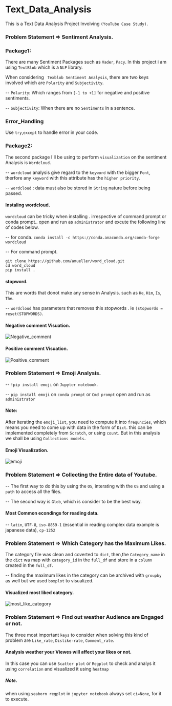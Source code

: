 # Text_Data_Analysis
This is a Text Data Analysis Project Involving `(YouTube Case Study)`.

### Problem Statement  => Sentiment Analysis.

 ### Package1:
 There are many Sentiment Packages such as `Vader`, `Pacy`. In this project i am using `TextBlob` which is a `NLP` library. 
 
When considering ` Texblob Sentiment Analysis`, there are two keys involved which are `Polarity` and `Subjectivity`.
 
 -- `Polarity`:  Which ranges from  `[-1 to +1]` for negative and positive sentiments.
 
 -- `Subjectivity`: When there are no `Sentiments` in a sentence. 
 
 ### Error_Handling
 Use `try`,`except` to handle error in your code.
 
### Package2:
The second package I'll be using to perform `visualization` on the  sentiment Analysis is `Wordcloud`.

   -- `wordcloud`:analysis give regard to the `keyword` with the bigger `Font`, therfore any `keyword` with this attribute has the `higher priority`.
   
   -- `wordcloud` : data must also be stored in `String` nature before being passed.
   
#### Instaling wordcloud.
`wordcloud` can be tricky when installing . irrespective of command prompt or conda prompt.. open and run as `administrator` and excute the following line of codes below.

-- for conda.
`conda install -c https://conda.anaconda.org/conda-forge wordcloud` 

-- For command prompt.
```
git clone https://github.com/amueller/word_cloud.git
cd word_cloud
pip install .

```

#### stopword. 
This are words that donot make any sense in Analysis. such as `He`, `Him`, `Is`, `The`. 

-- `wordcloud` has parameters that removes this stopwords . ie `(stopwords = reset(STOPWORDS)`.

#### Negative comment Visuation.
![Negative_comment](https://user-images.githubusercontent.com/42388234/156906533-eddf03ea-0648-4b6e-b168-9d0bce3216f8.Png)

#### Positive comment Visuation.
![Positive_comment](https://user-images.githubusercontent.com/42388234/156906543-c7927959-686c-41a6-ab99-8fa01958497f.Png)



### Problem Statement  => Emoji  Analysis.

-- `!pip install emoji` on `Jupyter notebook`.

-- `pip install emoji` on `conda prompt` or `Cmd prompt` open and run as `administrator`

#### Note:
After iterating the `emoji_list`, you need to compute it into `frequncies`, which means you need to come up with data in the form of `Dict`. this can be implemented completely from `Scratch`, or using `count`. But in this analysis we shall be using `Collections models`. 

#### Emoji Visualization.
![emoji](https://user-images.githubusercontent.com/42388234/157077250-cb57d5ca-deda-400c-8879-597563990c14.png)


### Problem Statement  => Collecting the Entire data of Youtube.

-- The first way to do this by using the `OS`, interating with the `OS` and using a `path` to access all the files.

-- The second way is `Glob`, which is consider to be the best way.

#### Most Common econdings for reading data.

-- `latin`, `UTF-8`, `iso-8859-1` (essential in reading complex data example is japanese data), `cp-1252`


### Problem Statement  => Which Category has the Maximum Likes.

The category file was clean and coverted to `dict`, then,the `Category_name` in the `dict` wa map with `category_id` in the `full_df` and store in a `column` created in the `full_df`.

-- finding the maximum likes in the category can be archived with `groupby` as well but we used `boxplot` to visualized. 

#### Visualized most liked category.
![most_like_category](https://user-images.githubusercontent.com/42388234/157568635-4981313b-6991-4523-89ae-22fdd3893993.Png)


### Problem Statement  =>  Find out weather Audience are Engaged or not.

The three most important `keys` to consider when solving this kind of problem are `Like_rate`, `Dislike-rate`, `Comment_rate`.

#### Analysis weather your Viewes will affect your likes or not.
In this case you can use `Scatter plot` or `Regplot` to check and analys it using `correlation` and visualized it using `heatmap`

##### Note.
when using `seaborn regplot` in `jupyter notebook` always set `ci=None`, for it to execute.









